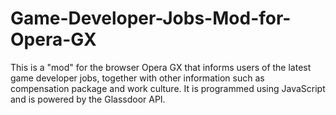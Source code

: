 # Game-Developer-Jobs-Mod-for-Opera-GX
This is a "mod" for the browser Opera GX that informs users of the latest game developer jobs, together with other information such as compensation package and work culture. It is programmed using JavaScript and is powered by the Glassdoor API. 
